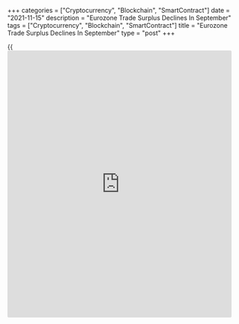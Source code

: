 +++
categories = ["Cryptocurrency", "Blockchain", "SmartContract"]
date = "2021-11-15"
description = "Eurozone Trade Surplus Declines In September"
tags = ["Cryptocurrency", "Blockchain", "SmartContract"]
title = "Eurozone Trade Surplus Declines In September"
type = "post"
+++

{{<iframe id="large-banner" src="https://www.bounty.group/#slide=22.0" width="100%" height="600" scrolling="no" style="border: 0px solid rgb(216, 221, 230); border-radius: 3px;">}}

The euro area trade surplus declined in September as exports dropped
amid rising imports, data from Eurostat showed on Monday.

The trade surplus dropped to a seasonally adjusted EUR 6.1 billion from
EUR 9.7 billion in August.

Exports fell 0.4 percent on a monthly basis, while imports grew 1.5
percent in September.

Year-on-year, exports and imports climbed 10 percent and 21.6 percent,
in September.

As a result, the trade surplus totaled EUR 7.3 billion in September
compared to EUR 24.1 billion in the same period last year. Economists
had forecast the surplus to fall to EUR 6.5 billion.

During January to September, exports rose14.7 percent from the last year
and imports rose 17.7 percent. The trade balance recorded a surplus of
EUR 131.9 billion, smaller than the EUR 151.2 billion surplus in the
previous year.

For comments and feedback [contact](https://www.playgroundfx.com/contact/): editorial@rtt[news](https://www.letsplayfx.com/blog/forex-news-website/).com

[Economic News][1]

 **What parts of the world are seeing the best (and worst) economic
performances lately? Click[here][2] to check out our [Econ Scorecard][2]
and find out! See up-to-the-moment [ranking](https://www.playgroundfx.com/blog/crypto-exchange-ranking/)s for the best and worst
performers in [GDP][3], [unemployment rate][4], [inflation][5] and much
more.**

   1. www.rtt[news](https://www.letsplayfx.com/blog/forex-news-website/).com/Content/EconomicNews.aspx
   2. www.rtt[news](https://www.letsplayfx.com/blog/forex-news-website/).com/economic-scorecard/world-rank/industrial-production/highest-performance.aspx
   3. www.rtt[news](https://www.letsplayfx.com/blog/forex-news-website/).com/economic-scorecard/world-rank/GDP/highest-performance.aspx
   4. www.rtt[news](https://www.letsplayfx.com/blog/forex-news-website/).com/economic-scorecard/world-rank/unemployment-rate/lowest-performance.aspx
   5. www.rtt[news](https://www.letsplayfx.com/blog/forex-news-website/).com/economic-scorecard/world-rank/CPI/highest-performance.aspx